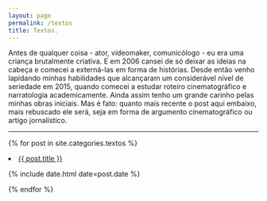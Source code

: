 ```yaml
---
layout: page
permalink: /textos
title: Textos.
---
```


Antes de qualquer coisa - ator, videomaker, comunicólogo - eu era uma criança brutalmente criativa. E em 2006 cansei de só deixar as ideias na cabeça e comecei a externá-las em forma de histórias. Desde então venho lapidando minhas habilidades que alcançaram um considerável nível de seriedade em 2015, quando comecei a estudar roteiro cinematográfico e narratologia academicamente. Ainda assim tenho um grande carinho pelas minhas obras iniciais. Mas é fato: quanto mais recente o post aqui embaixo, mais rebuscado ele será, seja em forma de argumento cinematográfico ou artigo jornalístico.

---
{% for post in site.categories.textos %}
 <li><a href="{{ post.url }}">{{ post.title }}</a>
    <P> <span>{% include date.html date=post.date %}</span>
    </P>
</li>
{% endfor %}